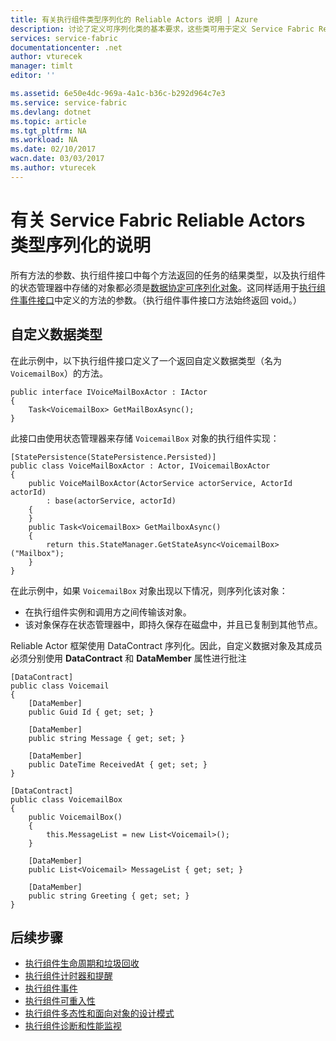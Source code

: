 ```yaml
---
title: 有关执行组件类型序列化的 Reliable Actors 说明 | Azure
description: 讨论了定义可序列化类的基本要求，这些类可用于定义 Service Fabric Reliable Actors 的状态和接口
services: service-fabric
documentationcenter: .net
author: vturecek
manager: timlt
editor: ''

ms.assetid: 6e50e4dc-969a-4a1c-b36c-b292d964c7e3
ms.service: service-fabric
ms.devlang: dotnet
ms.topic: article
ms.tgt_pltfrm: NA
ms.workload: NA
ms.date: 02/10/2017
wacn.date: 03/03/2017
ms.author: vturecek
---
```


# 有关 Service Fabric Reliable Actors 类型序列化的说明

所有方法的参数、执行组件接口中每个方法返回的任务的结果类型，以及执行组件的状态管理器中存储的对象都必须是[数据协定可序列化对象](https://msdn.microsoft.com/zh-cn/library/ms731923.aspx)。这同样适用于[执行组件事件接口](./service-fabric-reliable-actors-events.md)中定义的方法的参数。（执行组件事件接口方法始终返回 void。）

## 自定义数据类型
在此示例中，以下执行组件接口定义了一个返回自定义数据类型（名为 `VoicemailBox`）的方法。

```
public interface IVoiceMailBoxActor : IActor
{
    Task<VoicemailBox> GetMailBoxAsync();
}
```

此接口由使用状态管理器来存储 `VoicemailBox` 对象的执行组件实现：

```
[StatePersistence(StatePersistence.Persisted)]
public class VoiceMailBoxActor : Actor, IVoicemailBoxActor
{
    public VoiceMailBoxActor(ActorService actorService, ActorId actorId)
        : base(actorService, actorId)
    {
    }
    public Task<VoicemailBox> GetMailboxAsync()
    {
        return this.StateManager.GetStateAsync<VoicemailBox>("Mailbox");
    }
}
```

在此示例中，如果 `VoicemailBox` 对象出现以下情况，则序列化该对象：
 - 在执行组件实例和调用方之间传输该对象。
 - 该对象保存在状态管理器中，即持久保存在磁盘中，并且已复制到其他节点。

Reliable Actor 框架使用 DataContract 序列化。因此，自定义数据对象及其成员必须分别使用 **DataContract** 和 **DataMember** 属性进行批注

```
[DataContract]
public class Voicemail
{
    [DataMember]
    public Guid Id { get; set; }

    [DataMember]
    public string Message { get; set; }

    [DataMember]
    public DateTime ReceivedAt { get; set; }
}

[DataContract]
public class VoicemailBox
{
    public VoicemailBox()
    {
        this.MessageList = new List<Voicemail>();
    }

    [DataMember]
    public List<Voicemail> MessageList { get; set; }

    [DataMember]
    public string Greeting { get; set; }
}
```

## 后续步骤
 - [执行组件生命周期和垃圾回收](./service-fabric-reliable-actors-lifecycle.md)
 - [执行组件计时器和提醒](./service-fabric-reliable-actors-timers-reminders.md)
 - [执行组件事件](./service-fabric-reliable-actors-events.md)
 - [执行组件可重入性](./service-fabric-reliable-actors-reentrancy.md)
 - [执行组件多态性和面向对象的设计模式](./service-fabric-reliable-actors-polymorphism.md)
 - [执行组件诊断和性能监视](./service-fabric-reliable-actors-diagnostics.md)

<!---HONumber=Mooncake_0227_2017-->